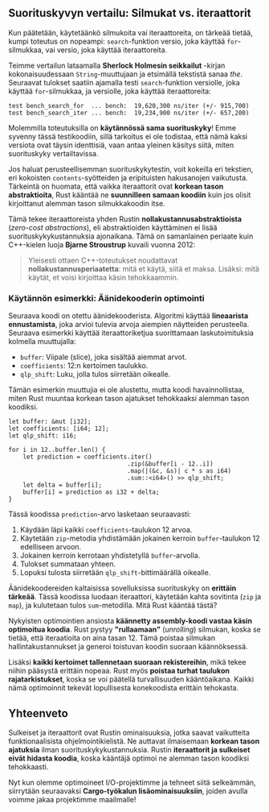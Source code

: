 ## Suorituskyvyn vertailu: Silmukat vs. iteraattorit

Kun päätetään, käytetäänkö silmukoita vai iteraattoreita, on tärkeää tietää,
kumpi toteutus on nopeampi: `search`-funktion versio, joka käyttää `for`-silmukkaa,
vai versio, joka käyttää iteraattoreita.

Teimme vertailun lataamalla **Sherlock Holmesin seikkailut** -kirjan kokonaisuudessaan
`String`-muuttujaan ja etsimällä tekstistä sanaa _the_. Seuraavat tulokset saatiin
ajamalla testi `search`-funktion versiolle, joka käyttää `for`-silmukkaa, ja versiolle,
joka käyttää iteraattoreita:

```text
test bench_search_for  ... bench:  19,620,300 ns/iter (+/- 915,700)
test bench_search_iter ... bench:  19,234,900 ns/iter (+/- 657,200)
```

Molemmilla toteutuksilla on **käytännössä sama suorituskyky**! Emme syvenny
tässä testikoodiin, sillä tarkoitus ei ole todistaa, että nämä kaksi versiota
ovat täysin identtisiä, vaan antaa yleinen käsitys siitä, miten suorituskyky
vertailtavissa.

Jos haluat perusteellisemman suorituskykytestin, voit kokeilla eri tekstien,
eri kokoisten `contents`-syötteiden ja eripituisten hakusanojen vaikutusta.
Tärkeintä on huomata, että vaikka iteraattorit ovat **korkean tason abstraktioita**,
Rust kääntää ne **suunnilleen samaan koodiin** kuin jos olisit kirjoittanut alemman tason
silmukkakoodin itse.

Tämä tekee iteraattoreista yhden Rustin **nollakustannusabstraktioista** (*zero-cost abstractions*),
eli abstraktioiden käyttäminen ei lisää suorituskykykustannuksia ajonaikana. Tämä on
samanlainen periaate kuin C++-kielen luoja **Bjarne Stroustrup** kuvaili vuonna 2012:

> Yleisesti ottaen C++-toteutukset noudattavat **nollakustannusperiaatetta**:
> mitä et käytä, siitä et maksa. Lisäksi: mitä käytät, et voisi kirjoittaa
> käsin tehokkaammin.

### Käytännön esimerkki: Äänidekooderin optimointi

Seuraava koodi on otettu äänidekooderista. Algoritmi käyttää **lineaarista ennustamista**,
joka arvioi tulevia arvoja aiempien näytteiden perusteella. Seuraava esimerkki käyttää
iteraattoriketjua suorittamaan laskutoimituksia kolmella muuttujalla:

- `buffer`: Viipale (slice), joka sisältää aiemmat arvot.
- `coefficients`: 12:n kertoimen taulukko.
- `qlp_shift`: Luku, jolla tulos siirretään oikealle.

Tämän esimerkin muuttujia ei ole alustettu, mutta koodi havainnollistaa,
miten Rust muuntaa korkean tason ajatukset tehokkaaksi alemman tason koodiksi.

```rust,ignore
let buffer: &mut [i32];
let coefficients: [i64; 12];
let qlp_shift: i16;

for i in 12..buffer.len() {
    let prediction = coefficients.iter()
                                 .zip(&buffer[i - 12..i])
                                 .map(|(&c, &s)| c * s as i64)
                                 .sum::<i64>() >> qlp_shift;
    let delta = buffer[i];
    buffer[i] = prediction as i32 + delta;
}
```

Tässä koodissa `prediction`-arvo lasketaan seuraavasti:

1. Käydään läpi kaikki `coefficients`-taulukon 12 arvoa.
2. Käytetään `zip`-metodia yhdistämään jokainen kerroin `buffer`-taulukon 12 edelliseen arvoon.
3. Jokainen kerroin kerrotaan yhdistetyllä `buffer`-arvolla.
4. Tulokset summataan yhteen.
5. Lopuksi tulosta siirretään `qlp_shift`-bittimäärällä oikealle.

Äänidekoodereiden kaltaisissa sovelluksissa suorituskyky on **erittäin tärkeää**.
Tässä koodissa luodaan iteraattori, käytetään kahta sovitinta (`zip` ja `map`),
ja kulutetaan tulos `sum`-metodilla. Mitä Rust kääntää tästä?

Nykyisten optimointien ansiosta **käännetty assembly-koodi vastaa käsin optimoitua koodia**.
Rust pystyy **"rullaamaan"** (*unrolling*) silmukan, koska se tietää, että iteraatioita
on aina tasan 12. Tämä poistaa silmukan hallintakustannukset ja generoi toistuvan koodin
suoraan käännöksessä.

Lisäksi **kaikki kertoimet tallennetaan suoraan rekistereihin**, mikä tekee
niihin pääsystä erittäin nopeaa. Rust myös **poistaa turhat taulukon rajatarkistukset**,
koska se voi päätellä turvallisuuden kääntöaikana. Kaikki nämä optimoinnit tekevät
lopullisesta konekoodista erittäin tehokasta.

## Yhteenveto

Sulkeiset ja iteraattorit ovat Rustin ominaisuuksia, jotka saavat vaikutteita
funktionaalisista ohjelmointikielistä. Ne auttavat ilmaisemaan **korkean tason ajatuksia**
ilman suorituskykykustannuksia. Rustin **iteraattorit ja sulkeiset eivät hidasta koodia**,
koska kääntäjä optimoi ne alemman tason koodiksi tehokkaasti.

Nyt kun olemme optimoineet I/O-projektimme ja tehneet siitä selkeämmän,
siirrytään seuraavaksi **Cargo-työkalun lisäominaisuuksiin**, joiden avulla
voimme jakaa projektimme maailmalle!
